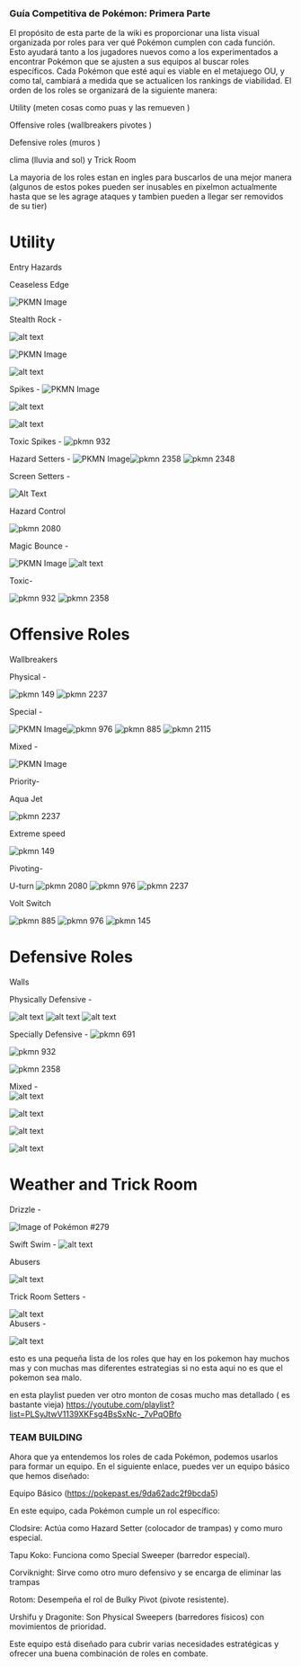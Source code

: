 ### Guía Competitiva de Pokémon: Primera Parte

El propósito de esta parte  de la wiki  es proporcionar una lista visual organizada por roles para ver qué Pokémon cumplen con cada función. Esto ayudará tanto a los jugadores nuevos como a los experimentados a encontrar Pokémon que se ajusten a sus equipos al buscar roles específicos. Cada Pokémon que esté aquí es viable en el metajuego OU, y como tal, cambiará a medida que se actualicen los rankings de viabilidad. El orden de los roles se organizará de la siguiente manera:

 Utility (meten cosas como puas y las remueven )

Offensive roles (wallbreakers pivotes )

Defensive roles (muros )

 clima (lluvia and sol) y Trick Room


La mayoria de los roles estan en ingles para buscarlos de una mejor manera (algunos de estos pokes pueden ser inusables en pixelmon actualmente hasta que se les agrage ataques y tambien pueden a llegar ser removidos de su tier)


# Utility

Entry Hazards

Ceaseless Edge 

![PKMN Image](pkmn/2271.gif)
 




Stealth Rock - 

![alt text](pkmn/36.gif)

![PKMN Image](pkmn/100835.gif)

![alt text](pkmn/691.gif)









 




Spikes - 
![PKMN Image](pkmn/100835.gif)

![alt text](pkmn/691.gif)
 
![alt text](pkmn/2358.gif)

Toxic Spikes -
![pkmn 932](pkmn\932.gif) 




Hazard Setters -
![PKMN Image](pkmn/100835.gif)![pkmn 2358](pkmn\2358.gif) ![pkmn 2348](pkmn\2348.gif)

Screen Setters - 

![Alt Text](pkmn\2118.gif) 


Hazard Control

![pkmn 2080](pkmn\2080.gif)
 

Magic Bounce - 


![PKMN Image](pkmn/100835.gif)
![alt text](pkmn/2115.gif)




Toxic- 






![pkmn 932](pkmn\932.gif) ![pkmn 2358](pkmn\2358.gif)











# Offensive Roles

Wallbreakers

Physical - 

 ![pkmn 149](pkmn\149.gif)  ![pkmn 2237](pkmn\2237.gif) 

Special - 

![PKMN Image](pkmn/100835.gif)![pkmn 976](pkmn/976.gif) ![pkmn 885](pkmn\885.gif) 
![pkmn 2115](pkmn/2115.gif)

Mixed - 

![PKMN Image](pkmn/100835.gif)





 Priority-

Aqua Jet 

 ![pkmn 2237](pkmn\2237.gif)


Extreme speed 

![pkmn 149](pkmn\149.gif)

 Pivoting-


U-turn 
![pkmn 2080](pkmn\2080.gif)
![pkmn 976](pkmn\976.gif) 
![pkmn 2237](pkmn\2237.gif)

Volt Switch 

![pkmn 885](pkmn\885.gif)
![pkmn 976](pkmn/976.gif) 
![pkmn 145](pkmn/145.gif)

# Defensive Roles

Walls

Physically Defensive - 

![alt text](pkmn\2080.gif) 
![alt text](pkmn/691.gif)
![alt text](pkmn\932.gif) 



Specially Defensive -
![pkmn 691](pkmn\691.gif)

![pkmn 932](pkmn\932.gif)

![pkmn 2358](pkmn\2358.gif)

Mixed -  
![alt text](pkmn\2080.gif) 

![alt text](pkmn/691.gif)

![alt text](pkmn\932.gif)
  
![alt text](pkmn\885.gif)



# Weather and Trick Room

Drizzle - 

![Image of Pokémon #279](pkmn/279.gif)

Swift Swim -
![alt text](pkmn\100260.gif)

Abusers 

![alt text](pkmn/145.gif)



Trick Room
Setters - 

![alt text](pkmn\2115.gif)  
Abusers -


 ![alt text](pkmn\2262.gif)



 esto es una pequeña lista de los roles que hay en los pokemon hay  muchos mas y con muchas mas diferentes estrategias si no esta aqui no es que el pokemon sea malo.

 en esta playlist pueden ver otro monton de cosas mucho mas detallado ( es bastante vieja)
 https://youtube.com/playlist?list=PLSyJtwV1139XKFsg4BsSxNc-_7vPqOBfo 



### TEAM BUILDING
 
Ahora que ya entendemos los roles de cada Pokémon, podemos usarlos para formar un equipo. En el siguiente enlace, puedes ver un equipo básico que hemos diseñado:

Equipo Básico (https://pokepast.es/9da62adc2f9bcda5)

En este equipo, cada Pokémon cumple un rol específico:

Clodsire: Actúa como Hazard Setter (colocador de trampas) y como muro especial.

Tapu Koko: Funciona como Special Sweeper (barredor especial).

Corviknight: Sirve como otro muro defensivo y se encarga de eliminar las trampas 

Rotom: Desempeña el rol de Bulky Pivot (pivote resistente).

Urshifu y Dragonite: Son Physical Sweepers (barredores físicos) con movimientos de prioridad.

Este equipo está diseñado para cubrir varias necesidades estratégicas y ofrecer una buena combinación de roles en combate.
